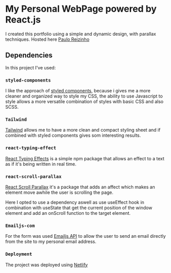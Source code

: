 # My Personal WebPage powered by React.js

I created this portfolio using a simple and dynamic design, with parallax techniques.
Hosted here [Paulo Reizinho](https://www.pauloreizinho.com/)

## Dependencies

In this project I've used:

### `styled-components`

I like the approach of [styled components](https://styled-components.com/), because i gives me a more cleaner and organized way to style my CSS, the ability to use Javascript to style allows a more versatile combination of styles with basic CSS and also SCSS.


### `Tailwind`

[Tailwind](https://tailwindcss.com/) allows me to have a more clean and compact styling sheet and if combined with styled components gives som interesting results.

### `react-typing-effect`

[React Typing Effects](https://www.npmjs.com/package/react-typing-effect) is a simple npm package that allows an effect to a text as if it's being written in real time.


### `react-scroll-parallax`

[React Scroll Parallax](https://www.npmjs.com/package/react-scroll-parallax) it's a package that adds an affect which makes an element move awhile the user is scrolling the page.

Here I opted to use a dependency aswell as use useEffect hook in combination with useState that get the current position of the window element and add an onScroll function to the target element.


### `Emailjs-com`

For the form was used [Emailjs API](https://www.emailjs.com/) to allow the user to send an email directly from the site to my personal email address.


### `Deployment`

The project was deployed using [Netlify](https://www.netlify.com/)
